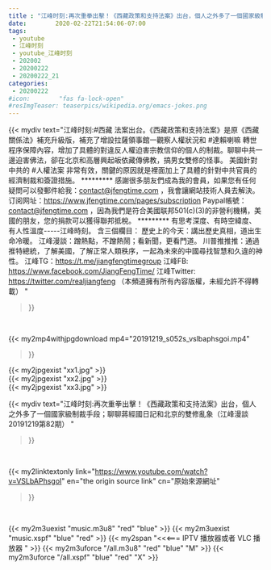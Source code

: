 ```yaml
---
title : "江峰时刻:再次重拳出擊！《西藏政策和支持法案》出台，個人之外多了一個國家級制裁手段；聊聊蔣經國日記和北京的雙修亂象（江峰漫談20191219第82期） "
date:        2020-02-22T21:54:06-07:00
tags:
 - youtube
 - 江峰时刻
 - youtube_江峰时刻
 - 202002
 - 20200222
 - 20200222_21
categories:
 - 20200222
#icon:        "fas fa-lock-open"
#resImgTeaser: teaserpics/wikipedia.org/emacs-jokes.png
---
```


{{< mydiv text="江峰时刻:#西藏 法案出台。《西藏政策和支持法案》是原《西藏關係法》補充升級版，補充了增設拉薩領事館一觀察人權狀況和 #達賴喇嘛 轉世程序保障內容，增加了具體的對違反人權迫害宗教信仰的個人的制裁。聊聊中共一邊迫害佛法，卻在北京和高層興起皈依藏傳佛教，搞男女雙修的怪事。 美國針對中共的 #人權法案 非常有效，關鍵的原因就是裡面加上了具體的針對中共官員的經濟制裁和簽證措施。     ********* 感謝很多朋友們成為我的會員，如果您有任何疑問可以發郵件給我：contact@jfengtime.com ，我會讓網站技術人員去解決。 订阅网址：https://www.jfengtime.com/pages/subscription Paypal帳號：contact@jfengtime.com ，因為我們是符合美國联邦501(c)(3)的非營利機構，美國的朋友，您的捐款可以獲得聯邦抵稅。     ********* 有思考深度、有時空緯度、有人性溫度-----江峰時刻。 含三個欄目： 歷史上的今天：講出歷史真相，道出生命冷暖。 江峰漫談：蹭熱點，不蹭熱鬧；看新聞，更看門道。 川普推推推：通過推特總統，了解美國，了解正常人類秩序，一起為未來的中國尋找智慧和久違的神性。  江峰TG：https://t.me/jiangfengtimegroup 江峰FB: https://www.facebook.com/JiangFengTime/ 江峰Twitter: https://twitter.com/realjiangfeng （本頻道擁有所有內容版權，未經允許不得轉載） "
>}}
<br>


{{< my2mp4withjpgdownload mp4="20191219_s052s_vslbaphsgoi.mp4"
>}}

{{< my2jpgexist "xx1.jpg" >}}<br>
{{< my2jpgexist "xx2.jpg" >}}<br>
{{< my2jpgexist "xx3.jpg" >}}<br>



{{< mydiv text="江峰时刻:再次重拳出擊！《西藏政策和支持法案》出台，個人之外多了一個國家級制裁手段；聊聊蔣經國日記和北京的雙修亂象（江峰漫談20191219第82期） "
>}}
<br>

{{< my2linktextonly link="https://www.youtube.com/watch?v=VSLbAPhsgoI"
en="the origin source link" cn="原始來源網址"
>}}


<br>

{{< my2m3uexist "music.m3u8" "red"  "blue" >}} {{< my2m3uexist "music.xspf" "blue" "red"  >}} {{< my2span "<<<=== IPTV 播放器或者 VLC 播放器 " >}} {{< my2m3uforce "/all.m3u8" "red"  "blue" "M" >}} {{< my2m3uforce "/all.xspf" "blue" "red"  "X" >}} 
